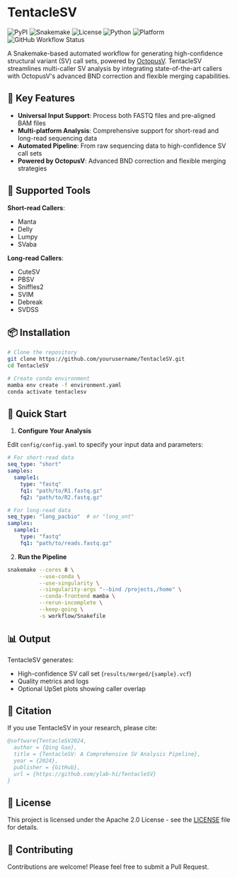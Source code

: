 # TentacleSV

![PyPI](https://img.shields.io/badge/pypi-v1.0.0-blue)
![Snakemake](https://img.shields.io/badge/snakemake-≥6.0.0-brightgreen.svg)
![License](https://img.shields.io/badge/license-Apache--2.0-green)
![Python](https://img.shields.io/badge/python-3.10%20|%203.11%20|%203.12-blue)
![Platform](https://img.shields.io/badge/platform-linux%20|%20osx-lightgrey)
![GitHub Workflow Status](https://img.shields.io/badge/CI-passing-brightgreen)

A Snakemake-based automated workflow for generating high-confidence structural variant (SV) call sets, powered by [OctopusV](https://github.com/ylab-hi/octopusV). TentacleSV streamlines multi-caller SV analysis by integrating state-of-the-art callers with OctopusV's advanced BND correction and flexible merging capabilities.

## 🌟 Key Features

- **Universal Input Support**: Process both FASTQ files and pre-aligned BAM files
- **Multi-platform Analysis**: Comprehensive support for short-read and long-read sequencing data
- **Automated Pipeline**: From raw sequencing data to high-confidence SV call sets
- **Powered by OctopusV**: Advanced BND correction and flexible merging strategies

## 🔧 Supported Tools

**Short-read Callers**:
- Manta
- Delly
- Lumpy
- SVaba

**Long-read Callers**:
- CuteSV
- PBSV
- Sniffles2
- SVIM
- Debreak
- SVDSS

## 📦 Installation

```bash
# Clone the repository
git clone https://github.com/yourusername/TentacleSV.git
cd TentacleSV

# Create conda environment
mamba env create -f environment.yaml
conda activate tentaclesv
```

## 🚀 Quick Start

1. **Configure Your Analysis**

Edit `config/config.yaml` to specify your input data and parameters:

```yaml
# For short-read data
seq_type: "short"
samples:
  sample1:
    type: "fastq"
    fq1: "path/to/R1.fastq.gz"
    fq2: "path/to/R2.fastq.gz"

# For long-read data
seq_type: "long_pacbio"  # or "long_ont"
samples:
  sample1:
    type: "fastq"
    fq1: "path/to/reads.fastq.gz"
```

2. **Run the Pipeline**

```bash
snakemake --cores 8 \
          --use-conda \
          --use-singularity \
          --singularity-args "--bind /projects,/home" \
          --conda-frontend mamba \
          --rerun-incomplete \
          --keep-going \
          -s workflow/Snakefile
```

## 📊 Output

TentacleSV generates:
- High-confidence SV call set (`results/merged/{sample}.vcf`)
- Quality metrics and logs
- Optional UpSet plots showing caller overlap

## 📝 Citation

If you use TentacleSV in your research, please cite:

```bibtex
@software{TentacleSV2024,
  author = {Qing Gao},
  title = {TentacleSV: A Comprehensive SV Analysis Pipeline},
  year = {2024},
  publisher = {GitHub},
  url = {https://github.com/ylab-hi/TentacleSV}
}
```

## 📄 License

This project is licensed under the Apache 2.0 License - see the [LICENSE](LICENSE) file for details.

## 🤝 Contributing

Contributions are welcome! Please feel free to submit a Pull Request.
